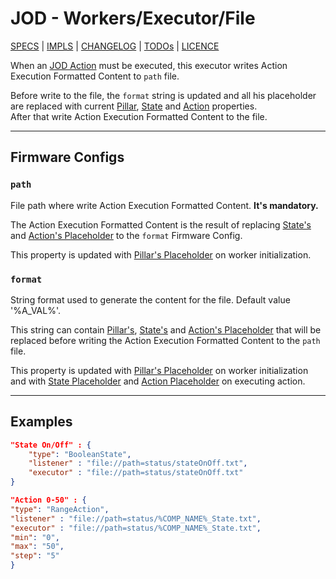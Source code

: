 # JOD - Workers/Executor/File

[SPECS](../../specs.md) | [IMPLS](../../impls.md) | [CHANGELOG](../../../CHANGELOG.md) | [TODOs](../../../TODOs.md) | [LICENCE](../../../LICENCE.md)

When an [JOD Action](../../specs/pillars.md#actions) must be executed, this
executor writes Action Execution Formatted Content to ```path``` file.

Before write to the file, the ```format``` string is updated and all his placeholder
are replaced with current [Pillar](../../specs/workers_placeholders.md#pillar), [State](../../specs/workers_placeholders.md#state)
and [Action](../../specs/workers_placeholders.md#action) properties.<br/>
After that write Action Execution Formatted Content to the file.

---

## Firmware Configs

### ```path```

File path where write Action Execution Formatted Content. **It's mandatory.**

The Action Execution Formatted Content is the result of replacing [State's](../../specs/workers_placeholders.md#state)
and [Action's Placeholder](../../specs/workers_placeholders.md#action) to the ```format```
Firmware Config.

This property is updated with [Pillar's Placeholder](../../specs/workers_placeholders.md#pillar)
on worker initialization.

### ```format```

String format used to generate the content for the file. Default value '%A_VAL%'.

This string can contain [Pillar's](../../specs/workers_placeholders.md#pillar), [State's](../../specs/workers_placeholders.md#state)
and [Action's Placeholder](../../specs/workers_placeholders.md#action) that will be replaced
before writing the Action Execution Formatted Content to the ```path``` file.

This property is updated with [Pillar's Placeholder](../../specs/workers_placeholders.md#pillar)
on worker initialization and with [State Placeholder](../../specs/workers_placeholders.md#state)
and [Action Placeholder](../../specs/workers_placeholders.md#state) on executing action.

---

## Examples

```json title="struct.jod: BoolenAction/File"
"State On/Off" : {
    "type": "BooleanState",
    "listener" : "file://path=status/stateOnOff.txt",
    "executor" : "file://path=status/stateOnOff.txt"
}
```

```json title="struct.jod: RangeAction/File @ JOD Struct default file"
"Action 0-50" : {
"type": "RangeAction",
"listener" : "file://path=status/%COMP_NAME%_State.txt",
"executor" : "file://path=status/%COMP_NAME%_State.txt",
"min": "0",
"max": "50",
"step": "5"
}
```
